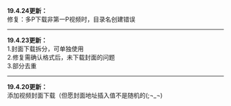 **19.4.24更新：**  
修复：多P下载非第一P视频时，目录名创建错误  

---

**19.4.23更新：**  
1.封面下载拆分，可单独使用  
2.修复需确认格式后，未下载封面的问题  
3.部分去重  

---

**19.4.20更新：**  
添加视频封面下载（但愿封面地址插入值不是随机的(;¬_¬)
